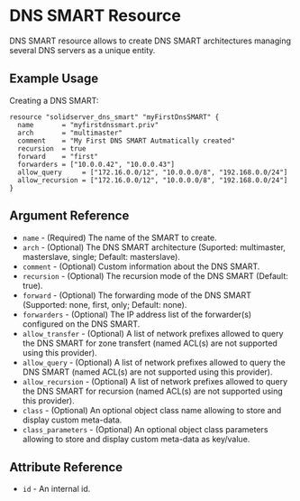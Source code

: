 # DNS SMART Resource

DNS SMART resource allows to create DNS SMART architectures managing several DNS servers as a unique entity.

## Example Usage

Creating a DNS SMART:
```
resource "solidserver_dns_smart" "myFirstDnsSMART" {
  name       = "myfirstdnssmart.priv"
  arch       = "multimaster"
  comment    = "My First DNS SMART Autmatically created"
  recursion  = true
  forward    = "first"
  forwarders = ["10.0.0.42", "10.0.0.43"]
  allow_query     = ["172.16.0.0/12", "10.0.0.0/8", "192.168.0.0/24"]
  allow_recursion = ["172.16.0.0/12", "10.0.0.0/8", "192.168.0.0/24"]
}
```

## Argument Reference

* `name` - (Required) The name of the SMART to create.
* `arch` - (Optional) The DNS SMART architecture (Suported: multimaster, masterslave, single; Default: masterslave).
* `comment` - (Optional) Custom information about the DNS SMART.
* `recursion` - (Optional) The recursion mode of the DNS SMART (Default: true).
* `forward` - (Optional) The forwarding mode of the DNS SMART (Supported: none, first, only; Default: none).
* `forwarders` - (Optional) The IP address list of the forwarder(s) configured on the DNS SMART.
* `allow_transfer` - (Optional) A list of network prefixes allowed to query the DNS SMART for zone transfert (named ACL(s) are not supported using this provider).
* `allow_query` - (Optional) A list of network prefixes allowed to query the DNS SMART (named ACL(s) are not supported using this provider).
* `allow_recursion` - (Optional) A list of network prefixes allowed to query the DNS SMART for recursion (named ACL(s) are not supported using this provider).
* `class` - (Optional) An optional object class name allowing to store and display custom meta-data.
* `class_parameters` - (Optional) An optional object class parameters allowing to store and display custom meta-data as key/value.

## Attribute Reference

* `id` - An internal id.
